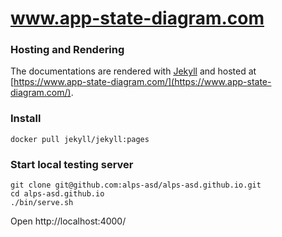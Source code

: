 # www.app-state-diagram.com

### Hosting and Rendering

The documentations are rendered with  [Jekyll](http://jekyllrb.com) and hosted at [https://www.app-state-diagram.com/](https://www.app-state-diagram.com/).

### Install

```
docker pull jekyll/jekyll:pages
```

### Start local testing server

```
git clone git@github.com:alps-asd/alps-asd.github.io.git
cd alps-asd.github.io
./bin/serve.sh
```

Open http://localhost:4000/
